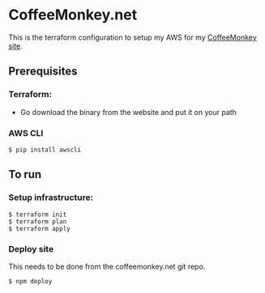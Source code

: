 # CoffeeMonkey.net

This is the terraform configuration to setup my AWS for my [CoffeeMonkey site](https://coffeemonkey.net).

## Prerequisites

### Terraform:

* Go download the binary from the website and put it on your path

### AWS CLI

    $ pip install awscli


## To run

### Setup infrastructure:

    $ terraform init
    $ terraform plan
    $ terraform apply

### Deploy site

This needs to be done from the coffeemonkey.net git repo.

    $ npm deploy